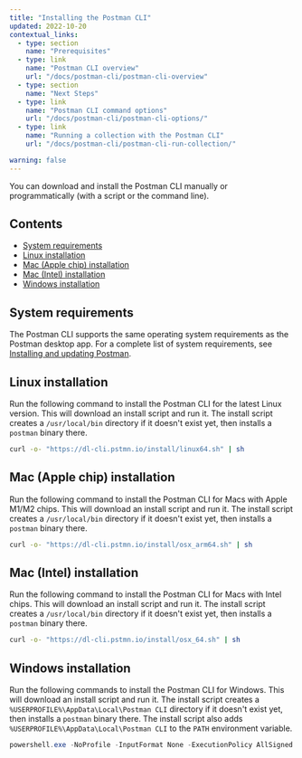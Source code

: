 ```yaml
---
title: "Installing the Postman CLI"
updated: 2022-10-20
contextual_links:
  - type: section
    name: "Prerequisites"
  - type: link
    name: "Postman CLI overview"
    url: "/docs/postman-cli/postman-cli-overview"
  - type: section
    name: "Next Steps"
  - type: link
    name: "Postman CLI command options"
    url: "/docs/postman-cli/postman-cli-options/"
  - type: link
    name: "Running a collection with the Postman CLI"
    url: "/docs/postman-cli/postman-cli-run-collection/"

warning: false
---
```


You can download and install the Postman CLI manually or programmatically (with a script or the command line).

## Contents

* [System requirements](#system-requirements)
* [Linux installation](#linux-installation)
* [Mac (Apple chip) installation](#mac-apple-chip-installation)
* [Mac (Intel) installation](#mac-intel-installation)
* [Windows installation](#windows-installation)

## System requirements

The Postman CLI supports the same operating system requirements as the Postman desktop app. For a complete list of system requirements, see [Installing and updating Postman](/docs/getting-started/installation-and-updates/).

## Linux installation

Run the following command to install the Postman CLI for the latest Linux version. This will download an install script and run it. The install script creates a `/usr/local/bin` directory if it doesn't exist yet, then installs a `postman` binary there.

``` bash
curl -o- "https://dl-cli.pstmn.io/install/linux64.sh" | sh
```

## Mac (Apple chip) installation

Run the following command to install the Postman CLI for Macs with Apple M1/M2 chips. This will download an install script and run it. The install script creates a `/usr/local/bin` directory if it doesn't exist yet, then installs a `postman` binary there.

``` bash
curl -o- "https://dl-cli.pstmn.io/install/osx_arm64.sh" | sh
```

## Mac (Intel) installation

Run the following command to install the Postman CLI for Macs with Intel chips. This will download an install script and run it. The install script creates a `/usr/local/bin` directory if it doesn't exist yet, then installs a `postman` binary there.

``` bash
curl -o- "https://dl-cli.pstmn.io/install/osx_64.sh" | sh
```

## Windows installation

Run the following commands to install the Postman CLI for Windows. This will download an install script and run it. The install script creates a `%USERPROFILE%\AppData\Local\Postman CLI` directory if it doesn't exist yet, then installs a `postman` binary there. The install script also adds `%USERPROFILE%\AppData\Local\Postman CLI` to the `PATH` environment variable.

```powershell
powershell.exe -NoProfile -InputFormat None -ExecutionPolicy AllSigned -Command "[System.Net.ServicePointManager]::SecurityProtocol = 3072; iex ((New-Object System.Net.WebClient).DownloadString('https://dl-cli.pstmn.io/install/win64.ps1'))"
```
